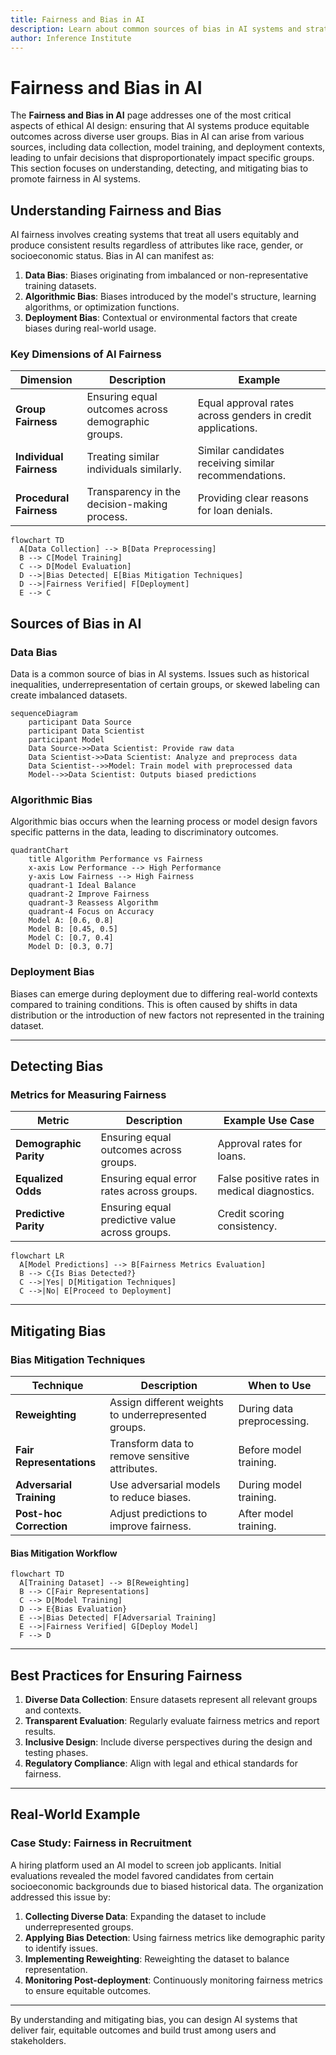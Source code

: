 ```yaml
---
title: Fairness and Bias in AI
description: Learn about common sources of bias in AI systems and strategies for detecting and mitigating bias to ensure fair outcomes.
author: Inference Institute
---
```

# Fairness and Bias in AI

The **Fairness and Bias in AI** page addresses one of the most critical aspects of ethical AI design: ensuring that AI systems produce equitable outcomes across diverse user groups. Bias in AI can arise from various sources, including data collection, model training, and deployment contexts, leading to unfair decisions that disproportionately impact specific groups. This section focuses on understanding, detecting, and mitigating bias to promote fairness in AI systems.

## Understanding Fairness and Bias

AI fairness involves creating systems that treat all users equitably and produce consistent results regardless of attributes like race, gender, or socioeconomic status. Bias in AI can manifest as:

1. **Data Bias**: Biases originating from imbalanced or non-representative training datasets.
2. **Algorithmic Bias**: Biases introduced by the model's structure, learning algorithms, or optimization functions.
3. **Deployment Bias**: Contextual or environmental factors that create biases during real-world usage.

### Key Dimensions of AI Fairness

| Dimension             | Description                                   | Example                     |
|-----------------------|-----------------------------------------------|-----------------------------|
| **Group Fairness**    | Ensuring equal outcomes across demographic groups.| Equal approval rates across genders in credit applications. |
| **Individual Fairness** | Treating similar individuals similarly.        | Similar candidates receiving similar recommendations. |
| **Procedural Fairness** | Transparency in the decision-making process.   | Providing clear reasons for loan denials. |

```mermaid
flowchart TD
  A[Data Collection] --> B[Data Preprocessing]
  B --> C[Model Training]
  C --> D[Model Evaluation]
  D -->|Bias Detected| E[Bias Mitigation Techniques]
  D -->|Fairness Verified| F[Deployment]
  E --> C
```

## Sources of Bias in AI

### Data Bias

Data is a common source of bias in AI systems. Issues such as historical inequalities, underrepresentation of certain groups, or skewed labeling can create imbalanced datasets.

```mermaid
sequenceDiagram
    participant Data Source
    participant Data Scientist
    participant Model
    Data Source->>Data Scientist: Provide raw data
    Data Scientist->>Data Scientist: Analyze and preprocess data
    Data Scientist-->>Model: Train model with preprocessed data
    Model-->>Data Scientist: Outputs biased predictions
```

### Algorithmic Bias

Algorithmic bias occurs when the learning process or model design favors specific patterns in the data, leading to discriminatory outcomes.

```mermaid
quadrantChart
    title Algorithm Performance vs Fairness
    x-axis Low Performance --> High Performance
    y-axis Low Fairness --> High Fairness
    quadrant-1 Ideal Balance
    quadrant-2 Improve Fairness
    quadrant-3 Reassess Algorithm
    quadrant-4 Focus on Accuracy
    Model A: [0.6, 0.8]
    Model B: [0.45, 0.5]
    Model C: [0.7, 0.4]
    Model D: [0.3, 0.7]
```

### Deployment Bias

Biases can emerge during deployment due to differing real-world contexts compared to training conditions. This is often caused by shifts in data distribution or the introduction of new factors not represented in the training dataset.

---

## Detecting Bias

### Metrics for Measuring Fairness

| Metric                 | Description                                   | Example Use Case             |
|------------------------|-----------------------------------------------|------------------------------|
| **Demographic Parity** | Ensuring equal outcomes across groups.        | Approval rates for loans.    |
| **Equalized Odds**     | Ensuring equal error rates across groups.     | False positive rates in medical diagnostics. |
| **Predictive Parity**  | Ensuring equal predictive value across groups.| Credit scoring consistency.  |

```mermaid
flowchart LR
  A[Model Predictions] --> B[Fairness Metrics Evaluation]
  B --> C{Is Bias Detected?}
  C -->|Yes| D[Mitigation Techniques]
  C -->|No| E[Proceed to Deployment]
```

---

## Mitigating Bias

### Bias Mitigation Techniques

| Technique              | Description                                   | When to Use                  |
|------------------------|-----------------------------------------------|------------------------------|
| **Reweighting**        | Assign different weights to underrepresented groups.| During data preprocessing.   |
| **Fair Representations**| Transform data to remove sensitive attributes.| Before model training.        |
| **Adversarial Training**| Use adversarial models to reduce biases.     | During model training.        |
| **Post-hoc Correction** | Adjust predictions to improve fairness.      | After model training.         |

#### Bias Mitigation Workflow

```mermaid
flowchart TD
  A[Training Dataset] --> B[Reweighting]
  B --> C[Fair Representations]
  C --> D[Model Training]
  D --> E{Bias Evaluation}
  E -->|Bias Detected| F[Adversarial Training]
  E -->|Fairness Verified| G[Deploy Model]
  F --> D
```

---

## Best Practices for Ensuring Fairness

1. **Diverse Data Collection**: Ensure datasets represent all relevant groups and contexts.
2. **Transparent Evaluation**: Regularly evaluate fairness metrics and report results.
3. **Inclusive Design**: Include diverse perspectives during the design and testing phases.
4. **Regulatory Compliance**: Align with legal and ethical standards for fairness.

---

## Real-World Example

### Case Study: Fairness in Recruitment

A hiring platform used an AI model to screen job applicants. Initial evaluations revealed the model favored candidates from certain socioeconomic backgrounds due to biased historical data. The organization addressed this issue by:

1. **Collecting Diverse Data**: Expanding the dataset to include underrepresented groups.
2. **Applying Bias Detection**: Using fairness metrics like demographic parity to identify issues.
3. **Implementing Reweighting**: Reweighting the dataset to balance representation.
4. **Monitoring Post-deployment**: Continuously monitoring fairness metrics to ensure equitable outcomes.

---

By understanding and mitigating bias, you can design AI systems that deliver fair, equitable outcomes and build trust among users and stakeholders.